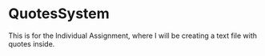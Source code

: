 # QuotesSystem
This is for the Individual Assignment, where I will be creating a text file with quotes inside. 
